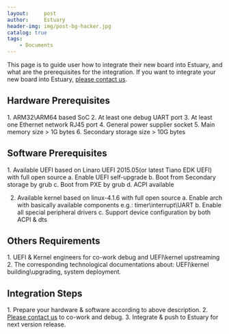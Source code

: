 ```yaml
---
layout:     post
author:     Estuary
header-img: img/post-bg-hacker.jpg
catalog: true
tags: 
    - Documents
---
```


This page is to guide user how to integrate their new board into Estuary, and what are the prerequisites for the integration.
If you want to integrate your new board into Estuary, <a href="https://github.com/open-estuary/estuary/issues/new" target="_blank">please contact us</a>.
<h2>Hardware Prerequisites</h2>
1. ARM32\ARM64 based SoC
2. At least one debug UART port
3. At least one Ethernet network RJ45 port
4. General power supplier socket
5. Main memory size &gt; 1G bytes
6. Secondary storage size &gt; 10G bytes
<h2>Software Prerequisites</h2>
1. Available UEFI based on Linaro UEFI 2015.05(or latest Tiano EDK UEFI) with full open source
a. Enable UEFI self-upgrade
b. Boot from Secondary storage by grub
c. Boot from PXE by grub
d. ACPI available

2. Available kernel based on linux-4.1.6 with full open source
a. Enable arch with basically available components e.g.: timer\interrupt\UART
b. Enable all special peripheral drivers
c. Support device configuration by both ACPI &amp; dts
<h2>Others Requirements</h2>
1. UEFI &amp; Kernel engineers for co-work debug and UEFI\kernel upstreaming
2. The corresponding technological documentations about: UEFI\kernel building\upgrading, system deployment.
<h2>Integration Steps</h2>
1. Prepare your hardware &amp; software according to above description.
2. <a href="https://github.com/open-estuary/estuary/issues/new" target="_blank">Please contact us</a> to co-work and debug.
3. Integrate &amp; push to Estuary for next version release.
